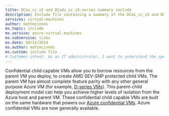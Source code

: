 ```yaml
---
title: DCas_cc_v5 and DCads_cc_v5-series summary include
description: Include file containing a summary of the DCas_cc_v5 and DCads_cc_v5-series size family.
services: virtual-machines
author: mattmcinnes
ms.topic: include
ms.service: azure-virtual-machines
ms.subservice: sizes
ms.date: 04/11/2024
ms.author: mattmcinnes
ms.custom: include file
# Customer intent: As an IT administrator, I want to understand the specifications and capabilities of the DCas_cc_v5 and DCads_cc_v5-series virtual machines, so that I can determine their suitability for deploying confidential child VMs in my environment.
---
```


Confidential child capable VMs allow you to borrow resources from the parent VM you deploy, to create AMD SEV-SNP protected child VMs. The parent VM has almost complete feature parity with any other general purpose Azure VM (for example, [D-series VMs](../d-family.md)). This parent-child deployment model can help you achieve higher levels of isolation from the Azure host and parent VM. These confidential child capable VMs are built on the same hardware that powers our [Azure confidential VMs](../../../../confidential-computing/confidential-vm-overview.md). Azure confidential VMs are now generally available.